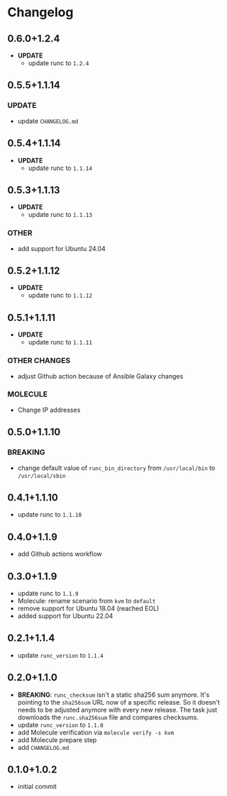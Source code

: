 # Changelog

## 0.6.0+1.2.4

- **UPDATE**
  - update runc to `1.2.4`

## 0.5.5+1.1.14

### UPDATE

- update `CHANGELOG.md`

## 0.5.4+1.1.14

- **UPDATE**
  - update runc to `1.1.14`

## 0.5.3+1.1.13

- **UPDATE**
  - update runc to `1.1.13`

### OTHER

- add support for Ubuntu 24.04

## 0.5.2+1.1.12

- **UPDATE**
  - update runc to `1.1.12`

## 0.5.1+1.1.11

- **UPDATE**
  - update runc to `1.1.11`

### OTHER CHANGES

- adjust Github action because of Ansible Galaxy changes

### MOLECULE

- Change IP addresses

## 0.5.0+1.1.10

### BREAKING

- change default value of `runc_bin_directory` from `/usr/local/bin` to `/usr/local/sbin`

## 0.4.1+1.1.10

- update runc to `1.1.10`

## 0.4.0+1.1.9

- add Github actions workflow

## 0.3.0+1.1.9

- update runc to `1.1.9`
- Molecule: rename scenario from `kvm` to `default`
- remove support for Ubuntu 18.04 (reached EOL)
- added support for Ubuntu 22.04

## 0.2.1+1.1.4

- update `runc_version` to `1.1.4`

## 0.2.0+1.1.0

- **BREAKING**: `runc_checksum` isn't a static sha256 sum anymore. It's pointing to the `sha256sum` URL now of a specific release. So it doesn't needs to be adjusted anymore with every new release. The task just downloads the `runc.sha256sum` file and compares checksums.
- update `runc_version` to `1.1.0`
- add Molecule verification via `molecule verify -s kvm`
- add Molecule prepare step
- add `CHANGELOG.md`

## 0.1.0+1.0.2

- initial commit
